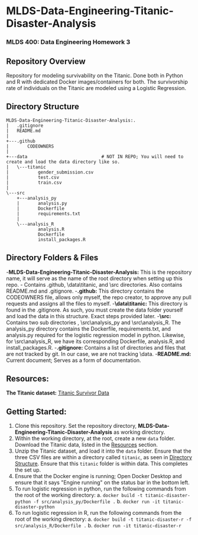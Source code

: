# MLDS-Data-Engineering-Titanic-Disaster-Analysis

### MLDS 400: Data Engineering Homework 3

## Repository Overview
Repository for modeling survivability on the Titanic. Done both in Python and R with dedicated Docker images/containers for both. The survivorship rate of 
individuals on the Titanic are modeled using a Logistic Regression.

## Directory Structure
```
MLDS-Data-Engineering-Titanic-Disaster-Analysis:.
|   .gitignore
|   README.md
|
+---.github
|       CODEOWNERS
|
+---data                            # NOT IN REPO; You will need to create and load the data directory like so.
|   \---titanic
|           gender_submission.csv
|           test.csv
|           train.csv
|
\---src
    +---analysis_py
    |       analysis.py
    |       Dockerfile
    |       requirements.txt
    |
    \---analysis_R
            analysis.R
            Dockerfile
            install_packages.R
```

## Directory Folders & Files
-**MLDS-Data-Engineering-Titanic-Disaster-Analysis:** This is the repository name, it will serve as the name of the root directory when setting up this repo.
    - Contains .github, \data\titanic, and \src directories. Also contains README.md and .gitignore.
-**.github:** This directory contains the CODEOWNERS file, allows only myself, the repo creator, to approve any pull requests and assigns all the files to myself.
-**\data\titanic:** This directory is found in the .gitignore. As such, you must create the data folder yourself and load the data in this structure. Exact steps provided later.
-**\src:** Contains two sub directories , \src\analysis_py and \src\analysis_R. The analysis_py directory contains the Dockerfile, requirements.txt, and analysis.py required for the logistic regression model in python. Likewise, for \src\analysis_R, we have its corresponding Dockerfile, analysis.R, and install_packages.R.
-**.gitignore:** Contains a list of directories and files that are not tracked by git. In our case, we are not tracking \data. 
-**README.md:** Current document; Serves as a form of documentation.

## Resources:
**The Titanic dataset:** [Titanic Survivor Data](https://www.kaggle.com/competitions/titanic/data) 

## Getting Started:
1. Clone this repository. Set the repository directory, **MLDS-Data-Engineering-Titanic-Disaster-Analysis** as working directory.
2. Within the working directory, at the root, create a new `data` folder. Download the Titanic data, listed in the [Resources](#resources) section.
3. Unzip the Titanic dataset, and load it into the `data` folder. Ensure that the three CSV files are within a directory called `titanic`, as seen in [Directory Structure](#directory-structure). Ensure that this `titanic` folder is within data. This completes the set up.
4. Ensure that the Docker engine is running; Open Docker Desktop and ensure that it says "Engine running" on the status bar in the bottom left. 
5. To run logistic regression in python, run the following commands from the root of the working directory:
    a. `docker build -t titanic-disaster-python -f src/analysis_py/Dockerfile .`
    b. `docker run -it titanic-disaster-python`
6. To run logistic regression in R, run the following commands from the root of the working directory:
    a. `docker build -t titanic-disaster-r -f src/analysis_R/Dockerfile .`
    b. `docker run -it titanic-disaster-r`